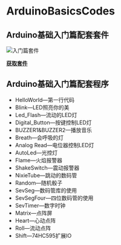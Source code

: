 # ArduinoBasicsCodes

## Arduino基础入门篇配套套件
![入门篇套件](https://i.imgur.com/iiuBiG6.jpg)

[**获取套件**](https://item.taobao.com/item.htm?spm=a1z10.1-c-s.w4024-18433058034.4.4f1b20fcvPr3pq&id=563173425289&scene=taobao_shop)

## Arduino基础入门篇配套程序

- HelloWorld—第一行代码
- Blink—LED照亮你的美
- Led_Flash—流动的LED灯
- Digital_Button—按键控制LED灯
- BUZZER1&BUZZER2—播放音乐
- Breath—会呼吸的灯
- Analog Read—电位器控制LED灯
- AutoLed—光控灯
- Flame—火焰报警器
- ShakeSwitch—震动报警器
- NixieTube—跳动的数码管
- Random—随机骰子
- SevSeg—数码管库的使用
- SevSegFour—四位数码管的使用
- SevTimer—数字时钟
- Matrix—点阵屏
- Heart—心动点阵
- Roll—流动点阵
- Shift—74HC595扩展IO

